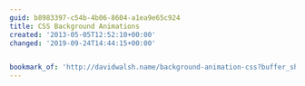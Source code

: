 ```yaml
---
guid: b8983397-c54b-4b06-8604-a1ea9e65c924
title: CSS Background Animations
created: '2013-05-05T12:52:10+00:00'
changed: '2019-09-24T14:44:15+00:00'


bookmark_of: 'http://davidwalsh.name/background-animation-css?buffer_share=ed211'
---
```




